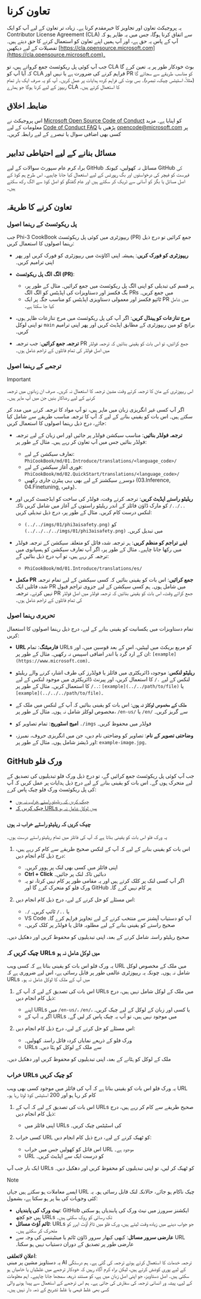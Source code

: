 # تعاون کرنا

یہ پروجیکٹ تعاون اور تجاویز کا خیرمقدم کرتا ہے۔ زیادہ تر تعاون کے لیے آپ کو ایک Contributor License Agreement (CLA) سے اتفاق کرنا ہوگا، جس میں یہ ظاہر ہو کہ آپ کے پاس یہ حق ہے، اور آپ ہمیں اپنے تعاون کو استعمال کرنے کا حق دیتے ہیں۔ تفصیلات کے لیے دیکھیں [https://cla.opensource.microsoft.com](https://cla.opensource.microsoft.com)۔

جب آپ کوئی پل ریکوئسٹ جمع کرواتے ہیں، تو CLA بوٹ خودکار طور پر یہ تعین کرے گا کہ آیا آپ کو CLA فراہم کرنے کی ضرورت ہے یا نہیں اور PR کو مناسب طریقے سے سجائے گا (مثلاً، اسٹیٹس چیک، تبصرہ)۔ بس بوٹ کی فراہم کردہ ہدایات پر عمل کریں۔ آپ کو یہ صرف ایک بار تمام ریپوز کے لیے کرنا ہوگا جو ہمارے CLA کا استعمال کرتے ہیں۔

## ضابطہ اخلاق

اس پروجیکٹ نے [Microsoft Open Source Code of Conduct](https://opensource.microsoft.com/codeofconduct/) کو اپنایا ہے۔ مزید معلومات کے لیے [Code of Conduct FAQ](https://opensource.microsoft.com/codeofconduct/faq/) پڑھیں یا [opencode@microsoft.com](mailto:opencode@microsoft.com) پر کسی بھی اضافی سوال یا تبصرے کے لیے رابطہ کریں۔

## مسائل بنانے کے لیے احتیاطی تدابیر

براہ کرم عام سپورٹ سوالات کے لیے GitHub مسائل نہ کھولیں، کیونکہ GitHub کی فہرست کو فیچر کی درخواستوں اور بگ رپورٹس کے لیے استعمال کیا جانا چاہیے۔ اس طرح ہم کوڈ کے اصل مسائل یا بگز کو آسانی سے ٹریک کر سکتے ہیں اور عام گفتگو کو اصل کوڈ سے الگ رکھ سکتے ہیں۔

## تعاون کرنے کا طریقہ

### پل ریکوئسٹ کے رہنما اصول

جب Phi-3 CookBook ریپوزٹری میں کوئی پل ریکوئسٹ (PR) جمع کرائیں تو درج ذیل رہنما اصولوں کا استعمال کریں:

- **ریپوزٹری کو فورک کریں**: ہمیشہ اپنی اکاؤنٹ میں ریپوزٹری کو فورک کریں اور پھر اپنی ترامیم کریں۔

- **الگ الگ پل ریکوئسٹ (PR)**:
  - ہر قسم کی تبدیلی کو اپنی الگ پل ریکوئسٹ میں جمع کرائیں۔ مثال کے طور پر، بگ فکسز اور دستاویزات کی اپڈیٹس کو الگ الگ PRs میں جمع کریں۔
  - ٹائپو فکسز اور معمولی دستاویزی اپڈیٹس کو مناسب جگہ پر ایک PR میں شامل کیا جا سکتا ہے۔

- **مرج تنازعات کو ہینڈل کریں**: اگر آپ کی پل ریکوئسٹ میں مرج تنازعات ظاہر ہوں، تو اپنی لوکل `main` برانچ کو مین ریپوزٹری کے مطابق اپڈیٹ کریں اور پھر اپنی ترامیم کریں۔

- **ترجمہ جمع کرائیں**: جب ترجمہ PR جمع کرائیں، تو اس بات کو یقینی بنائیں کہ ترجمہ فولڈر میں اصل فولڈر کی تمام فائلوں کے تراجم شامل ہوں۔

### ترجمے کے رہنما اصول

> [!IMPORTANT]
>
> اس ریپوزٹری کے متن کا ترجمہ کرتے وقت مشین ترجمہ کا استعمال نہ کریں۔ صرف ان زبانوں میں ترجمہ کرنے کے لیے رضاکار بنیں جن میں آپ ماہر ہیں۔

اگر آپ کسی غیر انگریزی زبان میں ماہر ہیں، تو آپ مواد کا ترجمہ کرنے میں مدد کر سکتے ہیں۔ اس بات کو یقینی بنانے کے لیے کہ آپ کا ترجمہ مناسب طریقے سے شامل کیا جائے، درج ذیل رہنما اصولوں کا استعمال کریں:

- **ترجمہ فولڈر بنائیں**: مناسب سیکشن فولڈر پر جائیں اور اس زبان کے لیے ترجمہ فولڈر بنائیں جس میں آپ تعاون کر رہے ہیں۔ مثال کے طور پر:
  - تعارف سیکشن کے لیے: `PhiCookBook/md/01.Introduce/translations/<language_code>/`
  - فوری آغاز سیکشن کے لیے: `PhiCookBook/md/02.QuickStart/translations/<language_code>/`
  - دوسرے سیکشنز کے لیے بھی یہی پیٹرن جاری رکھیں (03.Inference, 04.Finetuning, وغیرہ)۔

- **ریلیٹو راستے اپڈیٹ کریں**: ترجمہ کرتے وقت، فولڈر کی ساخت کو ایڈجسٹ کریں اور `../../` کو مارک ڈاؤن فائلز کے اندر ریلیٹو راستوں کے آغاز میں شامل کریں تاکہ لنکس درست کام کریں۔ مثال کے طور پر، درج ذیل تبدیلی کریں:
  - `(../../imgs/01/phi3aisafety.png)` کو `(../../../../imgs/01/phi3aisafety.png)` میں تبدیل کریں۔

- **اپنے تراجم کو منظم کریں**: ہر ترجمہ شدہ فائل کو متعلقہ سیکشن کے ترجمہ فولڈر میں رکھا جانا چاہیے۔ مثال کے طور پر، اگر آپ تعارف سیکشن کو ہسپانوی میں ترجمہ کر رہے ہیں، تو آپ درج ذیل بنائیں گے:
  - `PhiCookBook/md/01.Introduce/translations/es/`

- **مکمل PR جمع کرائیں**: اس بات کو یقینی بنائیں کہ کسی سیکشن کے لیے تمام ترجمہ شدہ فائلیں ایک PR میں شامل ہوں۔ ہم کسی سیکشن کے لیے جزوی تراجم قبول نہیں کرتے۔ ترجمہ PR جمع کراتے وقت، اس بات کو یقینی بنائیں کہ ترجمہ فولڈر میں اصل فولڈر کی تمام فائلوں کے تراجم شامل ہوں۔

### تحریری رہنما اصول

تمام دستاویزات میں یکسانیت کو یقینی بنانے کے لیے، درج ذیل رہنما اصولوں کا استعمال کریں:

- **URL فارمیٹنگ**: تمام URLs کو مربع بریکٹ میں لپیٹیں، اس کے بعد قوسین میں، اور ان کے ارد گرد یا اندر اضافی اسپیس نہ رکھیں۔ مثال کے طور پر: `[example](https://www.microsoft.com)`۔

- **ریلیٹو لنکس**: موجودہ ڈائریکٹری میں فائلز یا فولڈرز کی طرف اشارہ کرنے والے ریلیٹو لنکس کے لیے `./` کا استعمال کریں، اور پیرنٹ ڈائریکٹری میں موجود لنکس کے لیے `../` کا استعمال کریں۔ مثال کے طور پر: `[example](../../path/to/file)` یا `[example](../../../path/to/file)`۔

- **ملک کے مخصوص لوکلز نہ ہوں**: اس بات کو یقینی بنائیں کہ آپ کے لنکس میں ملک کے مخصوص لوکلز شامل نہ ہوں۔ مثال کے طور پر، `/en-us/` یا `/en/` سے گریز کریں۔

- **امیج اسٹوریج**: تمام تصاویر کو `./imgs` فولڈر میں محفوظ کریں۔

- **وضاحتی تصویر کے نام**: تصاویر کو وضاحتی نام دیں، جن میں انگریزی حروف، نمبرز، اور ڈیشز شامل ہوں۔ مثال کے طور پر: `example-image.jpg`۔

## GitHub ورک فلو

جب آپ کوئی پل ریکوئسٹ جمع کرائیں گے، تو درج ذیل ورک فلو تبدیلیوں کی تصدیق کے لیے متحرک ہوں گے۔ اس بات کو یقینی بنانے کے لیے درج ذیل ہدایات پر عمل کریں کہ آپ کی پل ریکوئسٹ ورک فلو چیک پاس کرے:

- [چیک کریں کہ ریلیٹو راستے خراب نہ ہوں](../..)
- [چیک کریں کہ URLs میں لوکل شامل نہ ہو](../..)

### چیک کریں کہ ریلیٹو راستے خراب نہ ہوں

یہ ورک فلو اس بات کو یقینی بناتا ہے کہ آپ کی فائلز میں تمام ریلیٹو راستے درست ہوں۔

1. اس بات کو یقینی بنانے کے لیے کہ آپ کے لنکس صحیح طریقے سے کام کر رہے ہیں، درج ذیل کام انجام دیں:
    - اپنی فائلز میں کسی بھی لنک پر ہوور کریں۔
    - **Ctrl + Click** دبائیں تاکہ لنک پر جائیں۔
    - اگر آپ کسی لنک پر کلک کرتے ہیں اور یہ مقامی طور پر کام نہیں کرتا، تو یہ ورک فلو کو متحرک کرے گا اور GitHub پر کام نہیں کرے گا۔

1. اس مسئلے کو حل کرنے کے لیے، درج ذیل کام انجام دیں:
    - `./` یا `../` ٹائپ کریں۔
    - VS Code آپ کو دستیاب آپشنز سے منتخب کرنے کے لیے تجاویز فراہم کرے گا۔
    - صحیح راستے کو یقینی بنانے کے لیے مطلوبہ فائل یا فولڈر پر کلک کریں۔

صحیح ریلیٹو راستہ شامل کرنے کے بعد، اپنی تبدیلیوں کو محفوظ کریں اور دھکیل دیں۔

### چیک کریں کہ URLs میں لوکل شامل نہ ہو

یہ ورک فلو اس بات کو یقینی بناتا ہے کہ کسی ویب URL میں ملک کے مخصوص لوکل شامل نہ ہوں۔ چونکہ یہ ریپوزٹری عالمی طور پر قابل رسائی ہے، اس لیے ضروری ہے کہ URLs میں آپ کے ملک کا لوکل شامل نہ ہو۔

1. اس بات کی تصدیق کے لیے کہ آپ کے URLs میں ملک کے لوکل شامل نہیں ہیں، درج ذیل کام انجام دیں:

    - اپنے URLs میں `/en-us/`، `/en/`، یا کسی اور زبان کے لوکل کے لیے چیک کریں۔
    - اگر یہ آپ کے URLs میں موجود نہیں ہیں، تو آپ یہ چیک پاس کر لیں گے۔

1. اس مسئلے کو حل کرنے کے لیے، درج ذیل کام انجام دیں:
    - ورک فلو کے ذریعے نمایاں کردہ فائل راستہ کھولیں۔
    - URLs سے ملک کے لوکل کو ہٹا دیں۔

ملک کے لوکل کو ہٹانے کے بعد، اپنی تبدیلیوں کو محفوظ کریں اور دھکیل دیں۔

### خراب URLs کو چیک کریں

یہ ورک فلو اس بات کو یقینی بناتا ہے کہ آپ کی فائلز میں موجود کسی بھی ویب URL کام کر رہا ہو اور 200 اسٹیٹس کوڈ لوٹا رہا ہو۔

1. اس بات کی تصدیق کے لیے کہ آپ کے URLs صحیح طریقے سے کام کر رہے ہیں، درج ذیل کام انجام دیں:
    - اپنی فائلز میں URLs کی اسٹیٹس چیک کریں۔

2. کسی خراب URL کو ٹھیک کرنے کے لیے، درج ذیل کام انجام دیں:
    - اس فائل کو کھولیں جس میں خراب URL موجود ہے۔
    - URL کو درست ایک سے اپڈیٹ کریں۔

ایک بار جب آپ URLs کو ٹھیک کر لیں، تو اپنی تبدیلیوں کو محفوظ کریں اور دھکیل دیں۔

> [!NOTE]
>
> ایسے معاملات ہو سکتے ہیں جہاں URL چیک ناکام ہو جائے، حالانکہ لنک قابل رسائی ہو۔ یہ کئی وجوہات کی بنا پر ہو سکتا ہے، بشمول:
>
> - **نیٹ ورک کی پابندیاں**: GitHub ایکشنز سرورز میں نیٹ ورک کی پابندیاں ہو سکتی ہیں جو کچھ URLs تک رسائی کو روک سکتی ہیں۔
> - **ٹائم آؤٹ مسائل**: URLs جو جواب دینے میں زیادہ وقت لیتے ہیں، ورک فلو میں ٹائم آؤٹ ایرر کو متحرک کر سکتے ہیں۔
> - **عارضی سرور مسائل**: کبھی کبھار سرور ڈاؤن ٹائم یا مینٹیننس کی وجہ سے URL عارضی طور پر تصدیق کے دوران دستیاب نہیں ہو سکتا۔

**اعلانِ لاتعلقی**:  
یہ دستاویز مشین پر مبنی AI ترجمہ خدمات کا استعمال کرتے ہوئے ترجمہ کی گئی ہے۔ ہم درستگی کے لیے پوری کوشش کرتے ہیں، لیکن براہ کرم آگاہ رہیں کہ خودکار ترجمے میں غلطیاں یا خامیاں ہو سکتی ہیں۔ اصل دستاویز، جو اپنی اصل زبان میں ہے، کو مستند ذریعہ سمجھا جانا چاہیے۔ اہم معلومات کے لیے، پیشہ ور انسانی ترجمہ کی سفارش کی جاتی ہے۔ ہم اس ترجمے کے استعمال سے پیدا ہونے والی کسی بھی غلط فہمی یا غلط تشریح کے ذمہ دار نہیں ہیں۔
